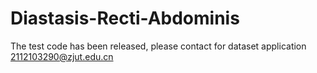 # Diastasis-Recti-Abdominis
The test code has been released, please contact for dataset application 2112103290@zjut.edu.cn
